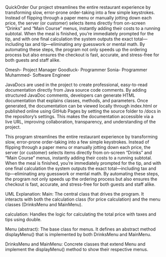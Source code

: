 QuickOrder
Our project streamlines the entire restaurant experience by transforming slow, error-prone order-taking into a few simple keystrokes. Instead of flipping through a paper menu or manually jotting down each price, the server (or customer) selects items directly from on-screen “Drinks” and “Main Course” menus, instantly adding their costs to a running subtotal. When the meal is finished, you’re immediately prompted for the tip, and with one final calculation the system outputs the exact total—including tax and tip—eliminating any guesswork or mental math. By automating these steps, the program not only speeds up the ordering process but also ensures the checkout is fast, accurate, and stress-free for both guests and staff alike.

Omesh- Project Manager 
Goodluck- Programmer 
Sonia- Programmer
Muhammed- Software Engineer




JavaDocs are used in the project to create professional, easy-to-read documentation directly from Java source code comments. By adding structured JavaDoc comments, developers can generate HTML documentation that explains classes, methods, and parameters. Once generated, the documentation can be viewed locally through index.html or published online using GitHub Pages by setting the source folder to /docs in the repository’s settings. This makes the documentation accessible via a live URL, improving collaboration, transparency, and understanding of the project.





This program streamlines the entire restaurant experience by transforming slow, error-prone order-taking into a few simple keystrokes. Instead of flipping through a paper menu or manually jotting down each price, the server (or customer) selects items directly from on-screen “Drinks” and “Main Course” menus, instantly adding their costs to a running subtotal. When the meal is finished, you’re immediately prompted for the tip, and with one final calculation the system outputs the exact total—including tax and tip—eliminating any guesswork or mental math. By automating these steps, the program not only speeds up the ordering process but also ensures the checkout is fast, accurate, and stress-free for both guests and staff alike.

UML
Explanation:
Main: The central class that drives the program. It interacts with both the calculation class (for price calculation) and the menu classes (DrinksMenu and MainMenu).

calculation: Handles the logic for calculating the total price with taxes and tips using double.

Menu (abstract): The base class for menus. It defines an abstract method displayMenu() that is implemented by both DrinksMenu and MainMenu.

DrinksMenu and MainMenu: Concrete classes that extend Menu and implement the displayMenu() method to show their respective menus.



